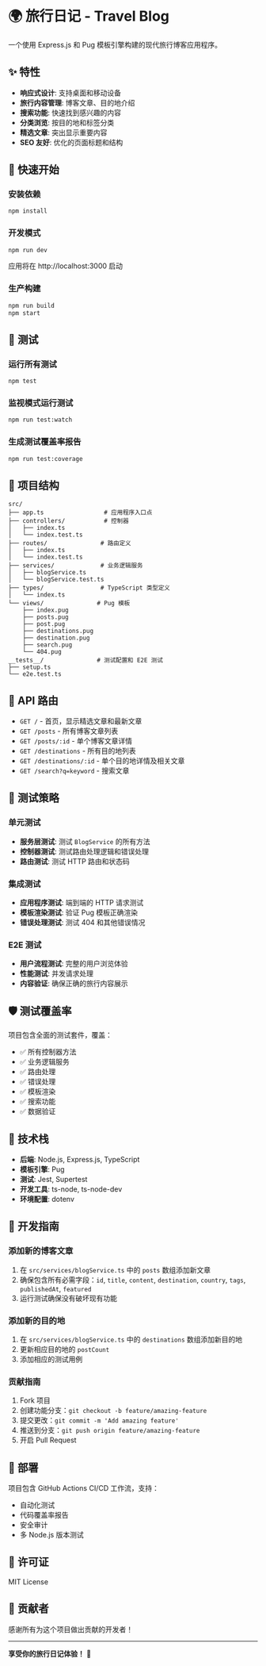 # 🌍 旅行日记 - Travel Blog

一个使用 Express.js 和 Pug 模板引擎构建的现代旅行博客应用程序。

## ✨ 特性

- **响应式设计**: 支持桌面和移动设备
- **旅行内容管理**: 博客文章、目的地介绍
- **搜索功能**: 快速找到感兴趣的内容
- **分类浏览**: 按目的地和标签分类
- **精选文章**: 突出显示重要内容
- **SEO 友好**: 优化的页面标题和结构

## 🚀 快速开始

### 安装依赖

```bash
npm install
```

### 开发模式

```bash
npm run dev
```

应用将在 http://localhost:3000 启动

### 生产构建

```bash
npm run build
npm start
```

## 🧪 测试

### 运行所有测试

```bash
npm test
```

### 监视模式运行测试

```bash
npm run test:watch
```

### 生成测试覆盖率报告

```bash
npm run test:coverage
```

## 📁 项目结构

```
src/
├── app.ts                 # 应用程序入口点
├── controllers/           # 控制器
│   ├── index.ts
│   └── index.test.ts
├── routes/               # 路由定义
│   ├── index.ts
│   └── index.test.ts
├── services/             # 业务逻辑服务
│   ├── blogService.ts
│   └── blogService.test.ts
├── types/                # TypeScript 类型定义
│   └── index.ts
└── views/               # Pug 模板
    ├── index.pug
    ├── posts.pug
    ├── post.pug
    ├── destinations.pug
    ├── destination.pug
    ├── search.pug
    └── 404.pug
__tests__/               # 测试配置和 E2E 测试
├── setup.ts
└── e2e.test.ts
```

## 🎯 API 路由

- `GET /` - 首页，显示精选文章和最新文章
- `GET /posts` - 所有博客文章列表
- `GET /posts/:id` - 单个博客文章详情
- `GET /destinations` - 所有目的地列表
- `GET /destinations/:id` - 单个目的地详情及相关文章
- `GET /search?q=keyword` - 搜索文章

## 🧪 测试策略

### 单元测试
- **服务层测试**: 测试 `BlogService` 的所有方法
- **控制器测试**: 测试路由处理逻辑和错误处理
- **路由测试**: 测试 HTTP 路由和状态码

### 集成测试
- **应用程序测试**: 端到端的 HTTP 请求测试
- **模板渲染测试**: 验证 Pug 模板正确渲染
- **错误处理测试**: 测试 404 和其他错误情况

### E2E 测试
- **用户流程测试**: 完整的用户浏览体验
- **性能测试**: 并发请求处理
- **内容验证**: 确保正确的旅行内容展示

## 🛡️ 测试覆盖率

项目包含全面的测试套件，覆盖：

- ✅ 所有控制器方法
- ✅ 业务逻辑服务
- ✅ 路由处理
- ✅ 错误处理
- ✅ 模板渲染
- ✅ 搜索功能
- ✅ 数据验证

## 🔧 技术栈

- **后端**: Node.js, Express.js, TypeScript
- **模板引擎**: Pug
- **测试**: Jest, Supertest
- **开发工具**: ts-node, ts-node-dev
- **环境配置**: dotenv

## 📝 开发指南

### 添加新的博客文章

1. 在 `src/services/blogService.ts` 中的 `posts` 数组添加新文章
2. 确保包含所有必需字段：`id`, `title`, `content`, `destination`, `country`, `tags`, `publishedAt`, `featured`
3. 运行测试确保没有破坏现有功能

### 添加新的目的地

1. 在 `src/services/blogService.ts` 中的 `destinations` 数组添加新目的地
2. 更新相应目的地的 `postCount`
3. 添加相应的测试用例

### 贡献指南

1. Fork 项目
2. 创建功能分支：`git checkout -b feature/amazing-feature`
3. 提交更改：`git commit -m 'Add amazing feature'`
4. 推送到分支：`git push origin feature/amazing-feature`
5. 开启 Pull Request

## 🚀 部署

项目包含 GitHub Actions CI/CD 工作流，支持：

- 自动化测试
- 代码覆盖率报告
- 安全审计
- 多 Node.js 版本测试

## 📄 许可证

MIT License

## 🤝 贡献者

感谢所有为这个项目做出贡献的开发者！

---

**享受你的旅行日记体验！** 🌟